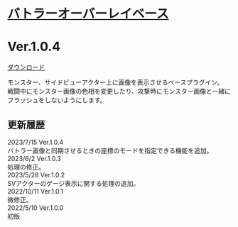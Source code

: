 # [バトラーオーバーレイベース](https://raw.githubusercontent.com/nuun888/MZ/master/NUUN_BattlerOverlayBase.js)
# Ver.1.0.4  
 [ダウンロード](https://raw.githubusercontent.com/nuun888/MZ/master/NUUN_BattlerOverlayBase.js)  
 
モンスター、サイドビューアクター上に画像を表示させるベースプラグイン。  
戦闘中にモンスター画像の色相を変更したり、攻撃時にモンスター画像と一緒にフラッシュをしないようにします。  

## 更新履歴
2023/7/15 Ver.1.0.4  
バトラー画像と同期させるときの座標のモードを指定できる機能を追加。  
2023/6/2 Ver.1.0.3  
処理の修正。  
2023/5/28 Ver.1.0.2  
SVアクターのゲージ表示に関する処理の追加。  
2022/10/11 Ver.1.0.1  
微修正。  
2022/5/10 Ver.1.0.0  
初版  
